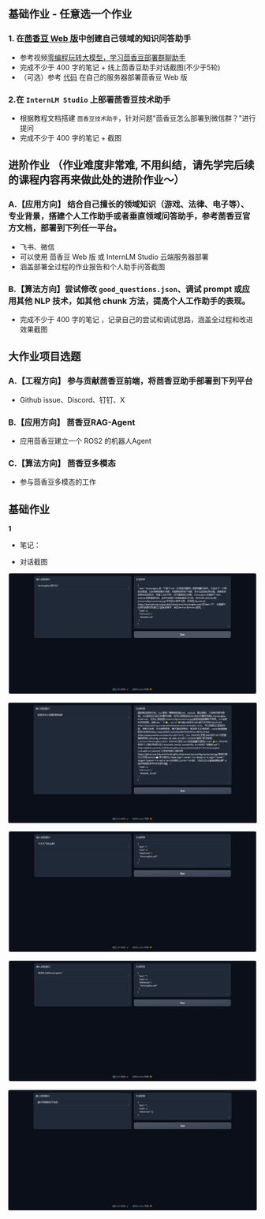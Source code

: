 ## 基础作业 - 任意选一个作业



### 1. 在[茴香豆 Web 版](https://openxlab.org.cn/apps/detail/tpoisonooo/huixiangdou-web)中创建自己领域的知识问答助手

- 参考视频[零编程玩转大模型，学习茴香豆部署群聊助手](https://www.bilibili.com/video/BV1S2421N7mn)
- 完成不少于 400 字的笔记 + 线上茴香豆助手对话截图(不少于5轮)
- （可选）参考 [代码](https://github.com/InternLM/HuixiangDou/tree/main/web) 在自己的服务器部署茴香豆 Web 版

### 2.在 `InternLM Studio` 上部署茴香豆技术助手

- 根据教程文档搭建 `茴香豆技术助手`，针对问题"茴香豆怎么部署到微信群？"进行提问
- 完成不少于 400 字的笔记 + 截图

## 进阶作业 （作业难度非常难, 不用纠结，请先学完后续的课程内容再来做此处的进阶作业～）

### A.【应用方向】 结合自己擅长的领域知识（游戏、法律、电子等）、专业背景，搭建个人工作助手或者垂直领域问答助手，参考茴香豆官方文档，部署到下列任一平台。

- 飞书、微信
- 可以使用 茴香豆 Web 版 或 InternLM Studio 云端服务器部署
- 涵盖部署全过程的作业报告和个人助手问答截图

### B.【算法方向】尝试修改 `good_questions.json`、调试 prompt 或应用其他 NLP 技术，如其他 chunk 方法，提高个人工作助手的表现。

- 完成不少于 400 字的笔记 ，记录自己的尝试和调试思路，涵盖全过程和改进效果截图

## 大作业项目选题

### A.【工程方向】 参与贡献茴香豆前端，将茴香豆助手部署到下列平台

- Github issue、Discord、钉钉、X

### B.【应用方向】 茴香豆RAG-Agent

- 应用茴香豆建立一个 ROS2 的机器人Agent

### C.【算法方向】 茴香豆多模态

- 参与茴香豆多模态的工作





## 基础作业

**1**

- 笔记：

- 对话截图

![image-20240422163138515](assets/image-20240422163138515.png)

![image-20240422163337099](assets/image-20240422163337099.png)

![image-20240422163524777](assets/image-20240422163524777.png)

![image-20240422163755910](assets/image-20240422163755910.png)

![image-20240422164049865](assets/image-20240422164049865.png)